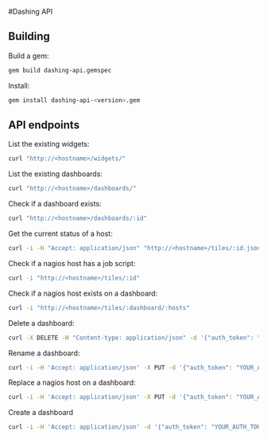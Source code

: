 #Dashing API

## Building

Build a gem:
```sh
gem build dashing-api.gemspec
```

Install:
```sh
gem install dashing-api-<version>.gem
```

## API endpoints

List the existing widgets:
```sh
curl "http://<hostname>/widgets/"
```

List the existing dashboards:
```sh
curl "http://<hostname>/dashboards/"
```

Check if a dashboard exists:
```sh
curl "http://<hostname>/dashboards/:id"
```

Get the current status of a host:
```sh
curl -i -H "Accept: application/json" "http://<hostname>/tiles/:id.json"
```

Check if a nagios host has a job script:
```sh
curl -i "http://<hostname>/tiles/:id"
```

Check if a nagios host exists on a dashboard:
```sh
curl -i "http://<hostname>/tiles/:dashboard/:hosts"
```

Delete a dashboard:
```sh
curl -X DELETE -H "Content-type: application/json" -d '{"auth_token": "YOUR_AUTH_TOKEN", "dashboard": ""}' "http://<hostname>/dashboards/"
```

Rename a dashboard:
```sh
curl -i -H 'Accept: application/json' -X PUT -d '{"auth_token": "YOUR_AUTH_TOKEN", "from": "", "to": ""}' "http://<hostname>/dashboards/"
```

Replace a nagios host on a dashboard:
```sh
curl -i -H 'Accept: application/json' -X PUT -d '{"auth_token": "YOUR_AUTH_TOKEN", "dashboard": "", "from": "", "to": ""}' "http://<hostname>/tiles/"
```

Create a dashboard
```sh
curl -i -H 'Accept: application/json' -d '{"auth_token": "YOUR_AUTH_TOKEN", "dashboard": , "Nagios": {"hosts": [" "," "], "title": [" ", " "]}}' http://<hostname>/dashboards/
```

